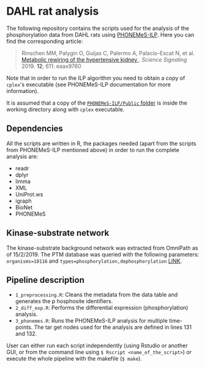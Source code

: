 # DAHL rat analysis

The following repository contains the scripts used for the analysis of the
phosphorylation data from DAHL rats using
[PHONEMeS-ILP](https://github.com/saezlab/PHONEMeS-ILP).
Here you can find the corresponding article:
> Rinschen MM, Palygin O, Guijas C, Palermo A, Palacio-Escat N, et al.
[Metabolic rewiring of the hypertensive kidney
](https://stke.sciencemag.org/content/12/611/eaax9760). *Science Signaling* 2019. **12**; 611: eaax9760

Note that in order to run the ILP algorithm
you need to obtain a copy of `cplex`'s executable (see PHONEMeS-ILP documentation for more information).

It is assumed that a copy of the [`PHONEMeS-ILP/Public` folder](https://github.com/saezlab/PHONEMeS-ILP/tree/master/Public) is inside the working directory along with `cplex` executable.

## Dependencies

All the scripts are written in R, the packages needed (apart from the scripts from PHONEMeS-ILP mentioned above) in order to run the complete analysis are:

- readr
- dplyr
- limma
- XML
- UniProt.ws
- igraph
- BioNet
- PHONEMeS

## Kinase-substrate network

The kinase-substrate background network was extracted from OmniPath as of 15/2/2019. The PTM database was queried with the following parameters: `organisms=10116` and `types=phosphorylation,dephosphorylation` [LINK](http://omnipathdb.org/ptms?organisms=10116&types=phosphorylation,dephosphorylation).

## Pipeline description

- `1_preprocessing.R`: Cleans the metadata from the data table and generates the p
hosphosite identifiers.
- `2_diff_exp.R`: Performs the differential expression (phosphorylation) analysis.
- `3_phonemes.R`: Runs the PHONEMeS-ILP analysis for multiple time-points. The tar
get nodes used for the analysis are defined in lines 131 and 132.

User can either run each script independently (using Rstudio or another GUI, or from the command line using `$ Rscript <name_of_the_script>`) or execute the whole pipeline with the makefile (`$ make`).

